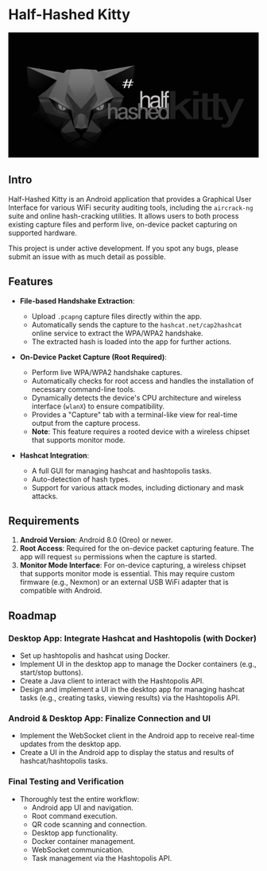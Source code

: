 # Half-Hashed Kitty

![Alt text](app/src/main/res/drawable/half_hashed_kitty_banner.png?raw=true "Half-Hashed Kitty")


## Intro

Half-Hashed Kitty is an Android application that provides a Graphical User Interface for various WiFi security auditing tools, including the `aircrack-ng` suite and online hash-cracking utilities. It allows users to both process existing capture files and perform live, on-device packet capturing on supported hardware.

This project is under active development. If you spot any bugs, please submit an issue with as much detail as possible.

## Features

- **File-based Handshake Extraction**:
  - Upload `.pcapng` capture files directly within the app.
  - Automatically sends the capture to the `hashcat.net/cap2hashcat` online service to extract the WPA/WPA2 handshake.
  - The extracted hash is loaded into the app for further actions.

- **On-Device Packet Capture (Root Required)**:
  - Perform live WPA/WPA2 handshake captures.
  - Automatically checks for root access and handles the installation of necessary command-line tools.
  - Dynamically detects the device's CPU architecture and wireless interface (`wlanX`) to ensure compatibility.
  - Provides a "Capture" tab with a terminal-like view for real-time output from the capture process.
  - **Note**: This feature requires a rooted device with a wireless chipset that supports monitor mode.

- **Hashcat Integration**:
  - A full GUI for managing hashcat and hashtopolis tasks.
  - Auto-detection of hash types.
  - Support for various attack modes, including dictionary and mask attacks.

## Requirements

1.  **Android Version**: Android 8.0 (Oreo) or newer.
2.  **Root Access**: Required for the on-device packet capturing feature. The app will request `su` permissions when the capture is started.
3.  **Monitor Mode Interface**: For on-device capturing, a wireless chipset that supports monitor mode is essential. This may require custom firmware (e.g., Nexmon) or an external USB WiFi adapter that is compatible with Android.

## Roadmap

### Desktop App: Integrate Hashcat and Hashtopolis (with Docker)

- Set up hashtopolis and hashcat using Docker.
- Implement UI in the desktop app to manage the Docker containers (e.g., start/stop buttons).
- Create a Java client to interact with the Hashtopolis API.
- Design and implement a UI in the desktop app for managing hashcat tasks (e.g., creating tasks, viewing results) via the Hashtopolis API.

### Android & Desktop App: Finalize Connection and UI

- Implement the WebSocket client in the Android app to receive real-time updates from the desktop app.
- Create a UI in the Android app to display the status and results of hashcat/hashtopolis tasks.

### Final Testing and Verification

- Thoroughly test the entire workflow:
  - Android app UI and navigation.
  - Root command execution.
  - QR code scanning and connection.
  - Desktop app functionality.
  - Docker container management.
  - WebSocket communication.
  - Task management via the Hashtopolis API.
